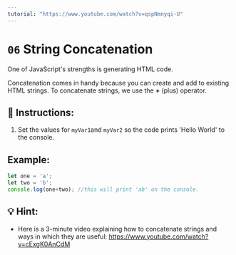 ```yaml
---
tutorial: "https://www.youtube.com/watch?v=qspNmnyqi-U"
---
```


# `06` String Concatenation

One of JavaScript's strengths is generating HTML code. 

Concatenation comes in handy because you can create and add to existing HTML strings. To concatenate strings, we use the **+** (plus) operator. 

## 📝 Instructions:

1. Set the values for `myVar1`and `myVar2` so the code prints 'Hello World' to the console.

## Example:

```js
let one = 'a';
let two = 'b';
console.log(one+two); //this will print 'ab' on the console.
```

## 💡 Hint:

+ Here is a 3-minute video explaining how to concatenate strings and ways in which they are useful: https://www.youtube.com/watch?v=cExgK0AnCdM
